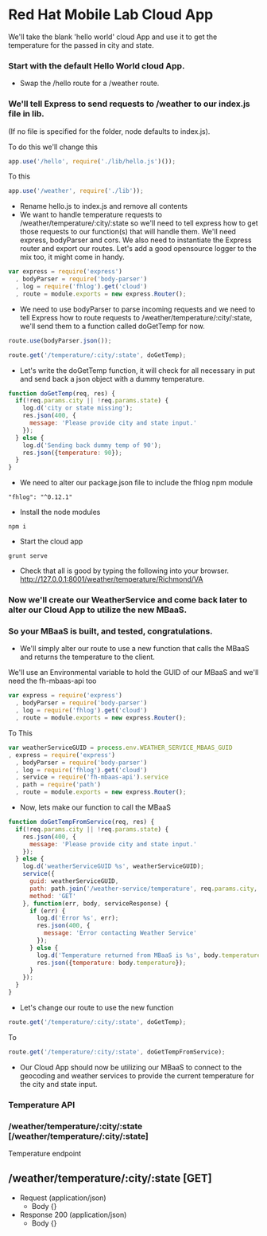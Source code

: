 # Red Hat Mobile Lab Cloud App

We'll take the blank 'hello world' cloud App and use it to get the temperature for the passed in city and state.



### Start with the default Hello World cloud App.
* Swap the /hello route for a /weather route.
### We'll tell Express to send requests to /weather to our index.js file in lib.
(If no file is specified for the folder, node defaults to index.js).

To do this we'll change this
```Javascript
app.use('/hello', require('./lib/hello.js')());
```
To this
```Javascript
app.use('/weather', require('./lib'));
```
* Rename hello.js to index.js and remove all contents
* We want to handle temperature requests to /weather/temperature/:city/:state
so we'll need to tell express how to get those requests to our function(s) that
will handle them.  We'll need express, bodyParser and cors.  We also need to
instantiate the Express router and export our routes.  Let's add a good opensource
logger to the mix too, it might come in handy.
```Javascript
var express = require('express')
  , bodyParser = require('body-parser')
  , log = require('fhlog').get('cloud')
  , route = module.exports = new express.Router();
```
* We need to use bodyParser to parse incoming requests and we need to tell Express
how to route requests to /weather/temperature/:city/:state, we'll send them to
a function called doGetTemp for now.
```Javascript
route.use(bodyParser.json());

route.get('/temperature/:city/:state', doGetTemp);
```
* Let's write the doGetTemp function, it will check for all necessary in put and
send back a json object with a dummy temperature.
```Javascript
function doGetTemp(req, res) {
  if(!req.params.city || !req.params.state) {
    log.d('city or state missing');
    res.json(400, {
      message: 'Please provide city and state input.'
    });
  } else {
    log.d('Sending back dummy temp of 90');
    res.json({temperature: 90});
  }
}
```
* We need to alter our package.json file to include the fhlog npm module
```
"fhlog": "^0.12.1"
```
* Install the node modules
```
npm i
```
* Start the cloud app
```
grunt serve
```
* Check that all is good by typing the following into your browser.
http://127.0.0.1:8001/weather/temperature/Richmond/VA

### Now we'll create our WeatherService and come back later to alter our Cloud App to utilize the new MBaaS.

### So your MBaaS is built, and tested, congratulations.
* We'll simply alter our route to use a new function that calls the MBaaS and returns the temperature to the client.

We'll use an Environmental variable to hold the GUID of our MBaaS and we'll need the fh-mbaas-api too
```Javascript
var express = require('express')
  , bodyParser = require('body-parser')
  , log = require('fhlog').get('cloud')
  , route = module.exports = new express.Router();
```
To This
```Javascript
var weatherServiceGUID = process.env.WEATHER_SERVICE_MBAAS_GUID
, express = require('express')
  , bodyParser = require('body-parser')
  , log = require('fhlog').get('cloud')
  , service = require('fh-mbaas-api').service
  , path = require('path')
  , route = module.exports = new express.Router();
```
* Now, lets make our function to call the MBaaS

```Javascript
function doGetTempFromService(req, res) {
  if(!req.params.city || !req.params.state) {
    res.json(400, {
      message: 'Please provide city and state input.'
    });
  } else {
    log.d('weatherServiceGUID %s', weatherServiceGUID);
    service({
      guid: weatherServiceGUID,
      path: path.join('/weather-service/temperature', req.params.city, req.params.state),
      method: 'GET'
    }, function(err, body, serviceResponse) {
      if (err) {
        log.d('Error %s', err);
        res.json(400, {
          message: 'Error contacting Weather Service'
        });
      } else {
        log.d('Temperature returned from MBaaS is %s', body.temperature);
        res.json({temperature: body.temperature});
      }
    });
  }
}
```
* Let's change our route to use the new function
```Javascript
route.get('/temperature/:city/:state', doGetTemp);
```
To
```Javascript
route.get('/temperature/:city/:state', doGetTempFromService);
```

* Our Cloud App should now be utilizing our MBaaS to connect to the geocoding and weather services to provide the current temperature for the city and state input.


### Temperature API

### /weather/temperature/:city/:state [/weather/temperature/:city/:state]

Temperature endpoint
## /weather/temperature/:city/:state [GET]

+ Request (application/json)
    + Body
            {}
+ Response 200 (application/json)
    + Body
            {}
